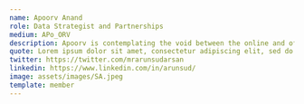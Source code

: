 ```yaml
---
name: Apoorv Anand
role: Data Strategist and Partnerships
medium: APo_ORV
description: Apoorv is contemplating the void between the online and offline version of himself. When not in deep thoughts, he collaborates with researchers, activists and other normal human beings to make sense of the dystopian universe of [Open] & Public datasets.
quote: Lorem ipsum dolor sit amet, consectetur adipiscing elit, sed do eiusmod tempor incididunt ut labore et dolore magna aliqua.
twitter: https://twitter.com/mrarunsudarsan
linkedin: https://www.linkedin.com/in/arunsud/
image: assets/images/SA.jpeg
template: member
---
```


